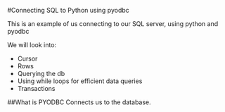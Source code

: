 #Connecting SQL to Python using pyodbc

This is an example of us connecting to our SQL server, using python and pyodbc

We will look into:
- Cursor
- Rows
- Querying the db
- Using while loops for efficient data queries
- Transactions

##What is PYODBC
Connects us to the database. 